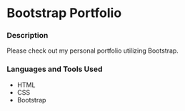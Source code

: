 # Bootstrap Portfolio

### Description
Please check out my personal portfolio utilizing Bootstrap.

### Languages and Tools Used
* HTML
* CSS
* Bootstrap

